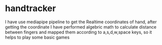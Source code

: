 # handtracker
I have use mediapipe pipeline to get the Realtime coordinates of hand, after getting the coordinate I have performed algebric math to calculate distance between fingers and mapped them according to a,s,d,w,space keys, so it helps to play some basic games
